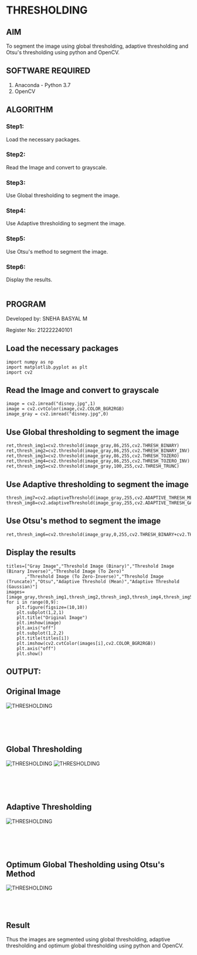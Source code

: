 # THRESHOLDING
## AIM
To segment the image using global thresholding, adaptive thresholding and Otsu's thresholding using python and OpenCV.

## SOFTWARE REQUIRED
1. Anaconda - Python 3.7
2. OpenCV

## ALGORITHM

### Step1:
Load the necessary packages.
<br>

### Step2:
Read the Image and convert to grayscale.
<br>

### Step3:
Use Global thresholding to segment the image.
<br>

### Step4:
Use Adaptive thresholding to segment the image.
<br>

### Step5:
Use Otsu's method to segment the image.
<br>

### Step6:
Display the results.
<br>
<br>

## PROGRAM

Developed by: SNEHA BASYAL M

Register No: 212222240101

## Load the necessary packages
```
import numpy as np
import matplotlib.pyplot as plt
import cv2
```

## Read the Image and convert to grayscale
```
image = cv2.imread("disney.jpg",1)
image = cv2.cvtColor(image,cv2.COLOR_BGR2RGB)
image_gray = cv2.imread("disney.jpg",0)
```

## Use Global thresholding to segment the image
```
ret,thresh_img1=cv2.threshold(image_gray,86,255,cv2.THRESH_BINARY)
ret,thresh_img2=cv2.threshold(image_gray,86,255,cv2.THRESH_BINARY_INV)
ret,thresh_img3=cv2.threshold(image_gray,86,255,cv2.THRESH_TOZERO)
ret,thresh_img4=cv2.threshold(image_gray,86,255,cv2.THRESH_TOZERO_INV)
ret,thresh_img5=cv2.threshold(image_gray,100,255,cv2.THRESH_TRUNC)
```

## Use Adaptive thresholding to segment the image
```
thresh_img7=cv2.adaptiveThreshold(image_gray,255,cv2.ADAPTIVE_THRESH_MEAN_C,cv2.THRESH_BINARY,11,2)
thresh_img8=cv2.adaptiveThreshold(image_gray,255,cv2.ADAPTIVE_THRESH_GAUSSIAN_C,cv2.THRESH_BINARY,11,2)
```

## Use Otsu's method to segment the image 
```
ret,thresh_img6=cv2.threshold(image_gray,0,255,cv2.THRESH_BINARY+cv2.THRESH_OTSU)
```

## Display the results
```
titles=["Gray Image","Threshold Image (Binary)","Threshold Image (Binary Inverse)","Threshold Image (To Zero)"
       ,"Threshold Image (To Zero-Inverse)","Threshold Image (Truncate)","Otsu","Adaptive Threshold (Mean)","Adaptive Threshold (Gaussian)"]
images=[image_gray,thresh_img1,thresh_img2,thresh_img3,thresh_img4,thresh_img5,thresh_img6,thresh_img7,thresh_img8]
for i in range(0,9):
    plt.figure(figsize=(10,10))
    plt.subplot(1,2,1)
    plt.title("Original Image")
    plt.imshow(image)
    plt.axis("off")
    plt.subplot(1,2,2)
    plt.title(titles[i])
    plt.imshow(cv2.cvtColor(images[i],cv2.COLOR_BGR2RGB))
    plt.axis("off")
    plt.show()
```

## OUTPUT:

## Original Image
![THRESHOLDING](exp9one.png)
<br>
<br>
<br>
<br>
<br>

## Global Thresholding
![THRESHOLDING](exp9two.png)
![THRESHOLDING](exp9three.png)
<br>
<br>
<br>
<br>
<br>

## Adaptive Thresholding
![THRESHOLDING](exp9four.png)
<br>
<br>
<br>
<br>
<br>

## Optimum Global Thesholding using Otsu's Method
![THRESHOLDING](exp9five.png)
<br>
<br>
<br>
<br>

## Result
Thus the images are segmented using global thresholding, adaptive thresholding and optimum global thresholding using python and OpenCV.

